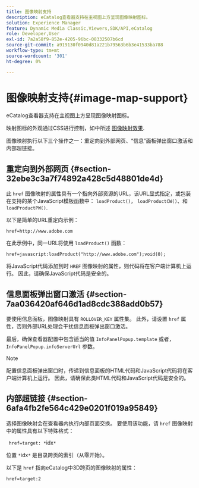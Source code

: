 ```yaml
---
title: 图像映射支持
description: eCatalog查看器支持在主视图上方呈现图像映射图标。
solution: Experience Manager
feature: Dynamic Media Classic,Viewers,SDK/API,eCatalog
role: Developer,User
exl-id: 7a2a58f9-852e-4205-96bc-08332507b6cd
source-git-commit: a919130f0940d81a221b79563b6b3e41533ba788
workflow-type: tm+mt
source-wordcount: '301'
ht-degree: 0%

---
```


# 图像映射支持{#image-map-support}

eCatalog查看器支持在主视图上方呈现图像映射图标。

映射图标的外观通过CSS进行控制，如中所述 [图像映射效果](../../c-html5-s7-aem-asset-viewers/c-html5-20-ecatalog-viewer-about/c-html5-20-ecatalog-viewer-customizingviewer/r-html5-ecatalog-viewer-20-customize-imagemapeffect.md#reference-261df27d1ed145c882b26b88e33a0289).

图像映射执行以下三个操作之一：重定向到外部网页、“信息”面板弹出窗口激活和内部超链接。

## 重定向到外部网页 {#section-32ebe3c3a7f74892a428c5d48801de4d}

此 `href` 图像映射的属性具有一个指向外部资源的URL，该URL显式指定，或包装在支持的某个JavaScript模板函数中： `loadProduct()`， `loadProductCW()`、和 `loadProductPW()`.

以下是简单的URL重定向示例：

`href=http://www.adobe.com`

在此示例中，同一URL将使用 `loadProduct()` 函数：

`href=javascript:loadProduct("http://www.adobe.com");void(0);`

将JavaScript代码添加到时 `HREF` 图像映射的属性，则代码将在客户端计算机上运行。 因此，请确保JavaScript代码是安全的。

## 信息面板弹出窗口激活 {#section-7aa036420af646d1ad8cdc388add0b57}

要使用信息面板，图像映射具有 `ROLLOVER_KEY` 属性集。 此外，请设置 `href` 属性，否则外部URL处理会干扰信息面板弹出窗口激活。

最后，确保查看器配置中包含适当的值 `InfoPanelPopup.template` 或者， `InfoPanelPopup.infoServerUrl` 参数。

>[!NOTE]
>
>配置信息面板弹出窗口时，传递到信息面板的HTML代码和JavaScript代码将在客户端计算机上运行。 因此，请确保此类HTML代码和JavaScript代码是安全的。

## 内部超链接 {#section-6afa4fb2fe564c429e0201f019a95849}

选择图像映射会在查看器内执行内部页面交换。 要使用该功能，请 `href` 图像映射中的属性具有以下特殊格式：

` href=target: *`idx`*`

位置 `*`idx`*` 是目录跨页的索引（从零开始）。

以下是 `href` 指向eCatalog中3D跨页的图像映射的属性：

`href=target:2`
